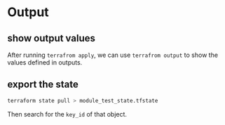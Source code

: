 # Output

## show output values
After running `terrafrom apply`, we can use `terrafrom output` to show the values defined in outputs.

## export the state
```sh
terraform state pull > module_test_state.tfstate
```
Then search for the `key_id` of that object.
